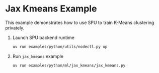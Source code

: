 # Jax Kmeans Example

This example demonstrates how to use SPU to train K-Means clustering privately.

1. Launch SPU backend runtime

    ```sh
    uv run examples/python/utils/nodectl.py up
    ```

2. Run `jax_kmeans` example

    ```sh
    uv run examples/python/ml/jax_kmeans/jax_kmeans.py
    ```
